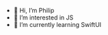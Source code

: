 - 👋 Hi, I’m Philip
- 👀 I’m interested in JS
- 🌱 I’m currently learning SwiftUI

<!---
myrdrks/myrdrks is a ✨ special ✨ repository because its `README.md` (this file) appears on your GitHub profile.
You can click the Preview link to take a look at your changes.
--->
